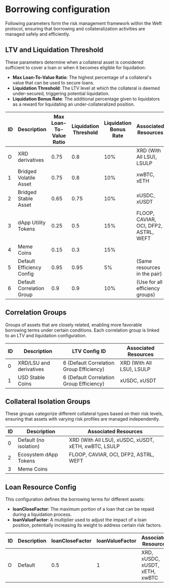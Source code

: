 <!-- ## Lending pools configuration

| **Parameter**| **Description** | **Current Value** |
|--------------|-----------------|-------------------|
|**FlashLoanAmountLimit**| Define the maximum amount that can be borrowing a flash loan. It'as an optional parameter, but if defined, It can be in two ways: Fix amount, or a ratio of current total supply |SupplyRatio: 20%|
|**DepositLimit**|Define the maximum amount of an asset that can be deposited into a lending pool. It is defined in similar ways of the FlashLoanAmountLimit|SupplyRatio: 50%|
|**UtilizationLimit**|Maximum allowed pool usage. Meaning the max ratio between total borrowed asset and the total deposited assets| 100% (Not defined)|
|**InterestUpdatePeriod**|Define (in seconds) the period of interest accrual update and protocol fee calculation| 86400 (1 day)| -->

# Borrowing configuration

Following parameters form the risk management framework within the Weft protocol, ensuring that borrowing and collateralization activities are managed safely and efficiently.


## LTV and Liquidation Threshold

These parameters determine when a collateral asset is considered sufficient to cover a loan or when it becomes eligible for liquidation:

- **Max Loan-To-Value Ratio**: The highest percentage of a collateral's value that can be used to secure loans.
- **Liquidation Threshold**: The LTV level at which the collateral is deemed under-secured, triggering potential liquidation.
- **Liquidation Bonus Rate**: The additional percentage given to liquidators as a reward for liquidating an under-collateralized position.

| **ID** | **Description**                 | **Max Loan-To-Value Ratio** | **Liquidation Threshold** | **Liquidation Bonus Rate** | **Associated Resources**                     |
|--------|---------------------------------|-----------------------------|---------------------------|----------------------------|----------------------------------------------|
| O      | XRD derivatives                 | 0.75                        | 0.8                       | 10%                        | XRD (With All LSU), LSULP                    |
| 1      | Bridged Volatile Asset          | 0.75                        | 0.8                       | 10%                        | xwBTC, xETH                                   |
| 2      | Bridged Stable Asset            | 0.65                        | 0.75                      | 10%                        | xUSDC, xUSDT                                 |
| 3      | dApp Utility Tokens             | 0.25                        | 0.5                       | 15%                        | FLOOP, CAVIAR, OCI, DFP2, ASTRL, WEFT         |
| 4      | Meme Coins                      | 0.15                        | 0.3                       | 15%                        |                                              |
| 5      | Default Efficiency Config       | 0.95                        | 0.95                      | 5%                         | (Same resources in the pair)                 |
| 6      | Default Correlation Group       | 0.9                         | 0.9                       | 10%                        |(Use for all efficiency groups)                                              |

## Correlation Groups

Groups of assets that are closely related, enabling more favorable borrowing terms under certain conditions. Each correlation group is linked to an LTV and liquidation configuration.

| **ID** | **Description**          | **LTV Config ID**                   | **Associated Resources**                   |
|--------|--------------------------|-------------------------------------|--------------------------------------------|
| 0      | XRD/LSU and derivatives  | 6 (Default Correlation Group Efficiency) | XRD (With All LSU), LSULP                   |
| 1      | USD Stable Coins         | 6 (Default Correlation Group Efficiency) | xUSDC, xUSDT                                 |

## Collateral Isolation Groups

These groups categorize different collateral types based on their risk levels, ensuring that assets with varying risk profiles are managed independently.

| **ID** | **Description**              | **Associated Resources**                         |
|--------|------------------------------|-------------------------------------------------|
| 0      | Default (no isolation)       | XRD (With All LSU), xUSDC, xUSDT, xETH, xwBTC, LSULP |
| 2      | Ecosystem dApp Tokens        | FLOOP, CAVIAR, OCI, DFP2, ASTRL, WEFT            |
| 3      | Meme Coins                   |                                                 | 

## Loan Resource Config

This configuration defines the borrowing terms for different assets:

- **loanCloseFactor**: The maximum portion of a loan that can be repaid during a liquidation process.
- **loanValueFactor**: A multiplier used to adjust the impact of a loan position, potentially increasing its weight to address certain risk factors.

| **ID** | **Description** | **loanCloseFactor** | **loanValueFactor** | **Associated Resources**       |
|--------|-----------------|---------------------|---------------------|--------------------------------|
| O      | Default         | 0.5                 | 1                   | XRD, xUSDC, xUSDT, xETH, xwBTC  |
